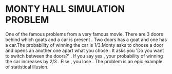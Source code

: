 # MONTY HALL SIMULATION PROBLEM
One of the famous problems from a very famous movie. There are 3 doors behind which goats and a car is present . Two doors has a goat and one has a car.The probability of winning the car is 1/3.Monty asks to choose a door and opens an another one apart what you chose . It asks you 'Do you want to switch between the doors?' . If you say yes , your probability of winning the car increases by 2/3 . Else , you lose . The problem is an epic example of statistical illusion.

